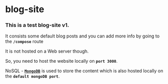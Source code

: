 # blog-site
### This is a test blog-site v1.

It consists some default blog posts and you can add more info by going to the **`/compose`** route

It is not hosted on a Web server though.

So, you need to host the website locally on **`port 3000`**.

NoSQL - [**`MongoDB`**](https://www.mongodb.com/) is used to store the content which is also hosted locally on the **`default mongoDB port`**.

